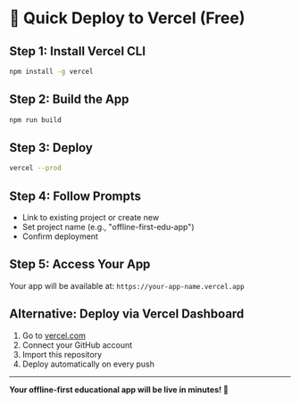 # 🚀 Quick Deploy to Vercel (Free)

## Step 1: Install Vercel CLI
```bash
npm install -g vercel
```

## Step 2: Build the App
```bash
npm run build
```

## Step 3: Deploy
```bash
vercel --prod
```

## Step 4: Follow Prompts
- Link to existing project or create new
- Set project name (e.g., "offline-first-edu-app")
- Confirm deployment

## Step 5: Access Your App
Your app will be available at: `https://your-app-name.vercel.app`

## Alternative: Deploy via Vercel Dashboard
1. Go to [vercel.com](https://vercel.com)
2. Connect your GitHub account
3. Import this repository
4. Deploy automatically on every push

---
**Your offline-first educational app will be live in minutes! 🎉** 